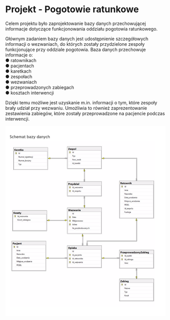 # Projekt - Pogotowie ratunkowe
Celem projektu było zaprojektowanie bazy danych przechowującej informacje dotyczące funkcjonowania oddziału
pogotowia ratunkowego.

Głównym zadaniem bazy danych jest udostępnienie szczegółowych informacji o wezwaniach, do których zostały
przydzielone zespoły funkcjonujące przy oddziale pogotowia.
Baza danych przechowuje informacje o:    
  ● ratownikach    
  ● pacjentach     
  ● karetkach    
  ● zespołach    
  ● wezwaniach    
  ● przeprowadzonych zabiegach    
  ● kosztach interwencji     

Dzięki temu możliwe jest uzyskanie m.in. informacji o tym, które zespoły brały udział przy wezwaniu. Umożliwia to
również zaprezentowanie zestawienia zabiegów, które zostały przeprowadzone na pacjencie podczas interwencji.

![](https://github.com/kamildyjak/Projekt-Bazy-danych/blob/master/schema.png)
